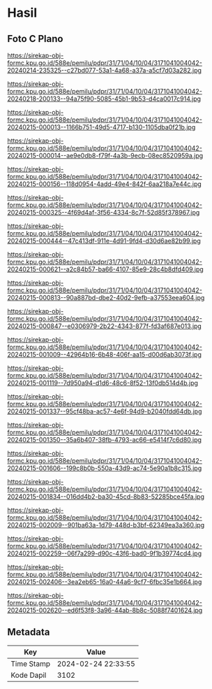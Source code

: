 # Hasil

## Foto C Plano

https://sirekap-obj-formc.kpu.go.id/588e/pemilu/pdpr/31/71/04/10/04/3171041004042-20240214-235325--c27bd077-53a1-4a68-a37a-a5cf7d03a282.jpg

https://sirekap-obj-formc.kpu.go.id/588e/pemilu/pdpr/31/71/04/10/04/3171041004042-20240218-200133--94a75f90-5085-45b1-9b53-d4ca0017c914.jpg

https://sirekap-obj-formc.kpu.go.id/588e/pemilu/pdpr/31/71/04/10/04/3171041004042-20240215-000013--1166b751-49d5-4717-b130-1105dba0f21b.jpg

https://sirekap-obj-formc.kpu.go.id/588e/pemilu/pdpr/31/71/04/10/04/3171041004042-20240215-000014--ae9e0db8-f79f-4a3b-9ecb-08ec8520959a.jpg

https://sirekap-obj-formc.kpu.go.id/588e/pemilu/pdpr/31/71/04/10/04/3171041004042-20240215-000156--118d0954-4add-49e4-842f-6aa218a7e44c.jpg

https://sirekap-obj-formc.kpu.go.id/588e/pemilu/pdpr/31/71/04/10/04/3171041004042-20240215-000325--4f69d4af-3f56-4334-8c7f-52d85f378967.jpg

https://sirekap-obj-formc.kpu.go.id/588e/pemilu/pdpr/31/71/04/10/04/3171041004042-20240215-000444--47c413df-911e-4d91-9fd4-d30d6ae82b99.jpg

https://sirekap-obj-formc.kpu.go.id/588e/pemilu/pdpr/31/71/04/10/04/3171041004042-20240215-000621--a2c84b57-ba66-4107-85e9-28c4b8dfd409.jpg

https://sirekap-obj-formc.kpu.go.id/588e/pemilu/pdpr/31/71/04/10/04/3171041004042-20240215-000813--90a887bd-dbe2-40d2-9efb-a37553eea604.jpg

https://sirekap-obj-formc.kpu.go.id/588e/pemilu/pdpr/31/71/04/10/04/3171041004042-20240215-000847--e0306979-2b22-4343-877f-fd3af687e013.jpg

https://sirekap-obj-formc.kpu.go.id/588e/pemilu/pdpr/31/71/04/10/04/3171041004042-20240215-001009--42964b16-6b48-406f-aa15-d00d6ab3073f.jpg

https://sirekap-obj-formc.kpu.go.id/588e/pemilu/pdpr/31/71/04/10/04/3171041004042-20240215-001119--7d950a94-d1d6-48c6-8f52-13f0db514d4b.jpg

https://sirekap-obj-formc.kpu.go.id/588e/pemilu/pdpr/31/71/04/10/04/3171041004042-20240215-001337--95cf48ba-ac57-4e6f-94d9-b2040fdd64db.jpg

https://sirekap-obj-formc.kpu.go.id/588e/pemilu/pdpr/31/71/04/10/04/3171041004042-20240215-001350--35a6b407-38fb-4793-ac66-e5414f7c6d80.jpg

https://sirekap-obj-formc.kpu.go.id/588e/pemilu/pdpr/31/71/04/10/04/3171041004042-20240215-001606--199c8b0b-550a-43d9-ac74-5e90a1b8c315.jpg

https://sirekap-obj-formc.kpu.go.id/588e/pemilu/pdpr/31/71/04/10/04/3171041004042-20240215-001834--016dd4b2-ba30-45cd-8b83-52285bce45fa.jpg

https://sirekap-obj-formc.kpu.go.id/588e/pemilu/pdpr/31/71/04/10/04/3171041004042-20240215-002009--901ba63a-1d79-448d-b3bf-62349ea3a360.jpg

https://sirekap-obj-formc.kpu.go.id/588e/pemilu/pdpr/31/71/04/10/04/3171041004042-20240215-002259--06f7a299-d90c-43f6-bad0-9f1b39774cd4.jpg

https://sirekap-obj-formc.kpu.go.id/588e/pemilu/pdpr/31/71/04/10/04/3171041004042-20240215-002406--3ea2eb65-16a0-44a6-9cf7-6fbc35e1b664.jpg

https://sirekap-obj-formc.kpu.go.id/588e/pemilu/pdpr/31/71/04/10/04/3171041004042-20240215-002620--ed6f53f8-3a96-44ab-8b8c-5088f7401624.jpg


## Metadata

| Key        | Value               |
| ---------- | ------------------- |
| Time Stamp | 2024-02-24 22:33:55 |
| Kode Dapil | 3102                |



